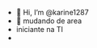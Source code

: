 - 👋 Hi, I’m @karine1287
- 👀 mudando de area
- iniciante na TI
- 
  

<!---
karine1287/karine1287 is a ✨ special ✨ repository because its `README.md` (this file) appears on your GitHub profile.
You can click the Preview link to take a look at your changes.
--->
